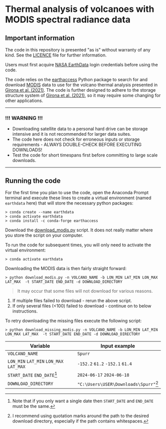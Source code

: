 # Thermal analysis of volcanoes with MODIS spectral radiance data

## Important information

The code in this repository is presented "as is" without warranty of any kind. See the [LICENCE](/LICENSE) file for further information.

Users must first acquire [NASA EarthData](https://www.earthdata.nasa.gov/) login credentials before using the code.

The code relies on the [earthaccess](https://github.com/nsidc/earthaccess) Python package to search for and download [MODIS](https://modis.gsfc.nasa.gov/) data to use for the volcano thermal analysis presented in [Girona et al. (2021)](https://doi.org/10.1038/s41561-021-00705-4). The code is further designed to adhere to the storage structure system of [Girona et al. (2021)](https://doi.org/10.1038/s41561-021-00705-4), so it may require some changing for other applications.

___
### !!! WARNING !!!

* Downloading satellite data to a personal hard drive can be storage intensive and it is not recommended for larger data suites.
* The code here does not check for erroneous inputs or storage requirements - ALWAYS DOUBLE-CHECK BEFORE EXECUTING DOWNLOADS!
* Test the code for short timespans first before committing to large scale downloads.
___

## Running the code

For the first time you plan to use the code, open the Anaconda Prompt terminal and execute these lines to create a virtual environment (named `earthdata` here) that will store the necessary python packages:
```
> conda create --name earthdata
> conda activate earthdata
> conda install -c conda-forge earthaccess
```
Download the [download_modis.py](src/download_modis.py) script. It does not really matter where you store the script on your computer.

To run the code for subsequent times, you will only need to activate the virtual environment:
```
> conda activate earthdata
```

Downloading the MODIS data is then fairly straight forward:

```
> python download_modis.py -n VOLCANO_NAME -b LON_MIN LAT_MIN LON_MAX LAT_MAX  -t START_DATE END_DATE -d DOWNLOAD_DIRECTORY
```
> It may occur that some files will not download for various reasons.

1. If multiple files failed to download - rerun the above script.
2. If only several files (<100) failed to download - continue on to below instructions.

To retry downloading the missing files execute the following script:
```
> python download_missing_modis.py -n VOLCANO_NAME -b LON_MIN LAT_MIN LON_MAX LAT_MAX  -t START_DATE END_DATE -d DOWNLOAD_DIRECTORY
```

| Variable | Input example |
|----------|---------------|
| `VOLCANO_NAME`| `Spurr` |
| `LON_MIN` `LAT_MIN` `LON_MAX` `LAT_MAX` | `-152.2` `61.2` `-152.1` `61.4` |
| `START_DATE` `END_DATE`[^1] | `2024-06-17` `2024-06-18` |
| `DOWNLOAD_DIRECTORY` | `"C:\Users\USER\Downloads\Spurr"`[^2] |

[^1]: Note that if you only want a single date then `START_DATE` and  `END_DATE` must be the same.
[^2]: I recommend using quotation marks around the path to the desired download directory, especially if the path contains whitespaces.
